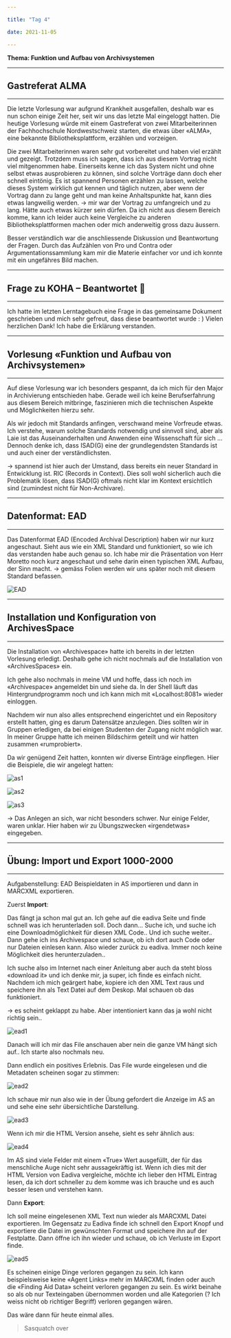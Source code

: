 ```yaml
---

title: "Tag 4"

date: 2021-11-05

---
```



**Thema: Funktion und Aufbau von Archivsystemen**


---
## Gastreferat ALMA
---

Die letzte Vorlesung war aufgrund Krankheit ausgefallen, deshalb war es nun schon einige Zeit her, seit wir uns das letzte Mal eingeloggt hatten. Die heutige Vorlesung würde mit einem Gastreferat von zwei Mitarbeiterinnen der Fachhochschule Nordwestschweiz starten, die etwas über «ALMA», eine bekannte Bibliotheksplattform, erzählen und vorzeigen. 

Die zwei Mitarbeiterinnen waren sehr gut vorbereitet und haben viel erzählt und gezeigt. Trotzdem muss ich sagen, dass ich aus diesem Vortrag nicht viel mitgenommen habe. Einerseits kenne ich das System nicht und ohne selbst etwas ausprobieren zu können, sind solche Vorträge dann doch eher schnell eintönig. Es ist spannend Personen erzählen zu lassen, welche dieses System wirklich gut kennen und täglich nutzen, aber wenn der Vortrag dann zu lange geht und man keine Anhaltspunkte hat, kann dies etwas langweilig werden.
-> mir war der Vortrag zu umfangreich und zu lang. Hätte auch etwas kürzer sein dürfen. Da ich nicht aus diesem Bereich komme, kann ich leider auch keine Vergleiche zu anderen Bibliotheksplattformen machen oder mich anderweitig gross dazu äussern.

Besser verständlich war die anschliessende Diskussion und Beantwortung der Fragen. Durch das Aufzählen von Pro und Contra oder Argumentationssammlung kam mir die Materie einfacher vor und ich konnte mit ein ungefähres Bild machen.


---
## Frage zu KOHA – Beantwortet :seedling:
---

Ich hatte im letzten Lerntagebuch eine Frage in das gemeinsame Dokument geschrieben und mich sehr gefreut, dass diese beantwortet wurde : )
Vielen herzlichen Dank! Ich habe die Erklärung verstanden.


---
## Vorlesung «Funktion und Aufbau von Archivsystemen»
---

Auf diese Vorlesung war ich besonders gespannt, da ich mich für den Major in Archivierung entschieden habe. Gerade weil ich keine Berufserfahrung aus diesem Bereich mitbringe, faszinieren mich die technischen Aspekte und Möglichkeiten hierzu sehr.

Als wir jedoch mit Standards anfingen, verschwand meine Vorfreude etwas. Ich verstehe, warum solche Standards notwendig und sinnvoll sind, aber als Laie ist das Auseinanderhalten und Anwenden eine Wissenschaft für sich … 
Dennoch denke ich, dass ISAD(G) eine der grundlegendsten Standards ist und auch einer der verständlichsten. 

-> spannend ist hier auch der Umstand, dass bereits ein neuer Standard in Entwicklung ist. RIC (Records in Context). Dies soll wohl sicherlich auch die Problematik lösen, dass ISAD(G) oftmals nicht klar im Kontext ersichtlich sind (zumindest nicht für Non-Archivare).


---
## Datenformat: EAD
---

Das Datenformat EAD (Encoded Archival Description) haben wir nur kurz angeschaut. Sieht aus wie ein XML Standard und funktioniert, so wie ich das verstanden habe auch genau so.
Ich habe mir die Präsentation von Herr Moretto noch kurz angeschaut und sehe darin einen typischen XML Aufbau, der Sinn macht.
-> gemäss Folien werden wir uns später noch mit diesem Standard befassen.

 ![EAD](https://user-images.githubusercontent.com/90785896/141649231-515c68eb-6228-4fa9-b5b9-d658bc120f18.png)


---
## Installation und Konfiguration von ArchivesSpace
---

Die Installation von «Archivespace» hatte ich bereits in der letzten Vorlesung erledigt. Deshalb gehe ich nicht nochmals auf die Installation von «ArchivesSpaces» ein. 

Ich gehe also nochmals in meine VM und hoffe, dass ich noch im «Archivespace» angemeldet bin und siehe da. In der Shell läuft das Hintergrundprogramm noch und ich kann mich mit «Localhost:8081» wieder einloggen.

Nachdem wir nun also alles entsprechend eingerichtet und ein Repository erstellt hatten, ging es darum Datensätze anzulegen. Dies sollten wir in Gruppen erledigen, da bei einigen Studenten der Zugang nicht möglich war. In meiner Gruppe hatte ich meinen Bildschirm geteilt und wir hatten zusammen «rumprobiert». 


Da wir genügend Zeit hatten, konnten wir diverse Einträge einpflegen. Hier die Beispiele, die wir angelegt hatten:

![as1](https://user-images.githubusercontent.com/90785896/141649271-806b4527-0921-4792-a3c0-c3618eb855d1.png)

![as2](https://user-images.githubusercontent.com/90785896/141649273-a98add84-69b8-4c74-8bd4-cd9fb1320431.png)

 ![as3](https://user-images.githubusercontent.com/90785896/141649281-4d9b228d-f02d-4656-9c32-c36a83b74f8a.png)

-> Das Anlegen an sich, war nicht besonders schwer. Nur einige Felder, waren unklar. Hier haben wir zu Übungszwecken «irgendetwas» eingegeben.


---
## Übung: Import und Export 1000-2000
---

Aufgabenstellung: EAD Beispieldaten in AS importieren und dann in MARCXML exportieren.


Zuerst **Import**:

Das fängt ja schon mal gut an. Ich gehe auf die eadiva Seite und finde schnell was ich herunterladen soll. Doch dann… Suche ich, und suche ich eine Downloadmöglichkeit für diesen XML Code.. Und ich suche weiter.. Dann gehe ich ins Archivespace und schaue, ob ich dort auch Code oder nur Dateien einlesen kann. Also wieder zurück zu eadiva. Immer noch keine Möglichkeit dies herunterzuladen.. 

Ich suche also im Internet nach einer Anleitung aber auch da steht bloss «download it» und ich denke mir, ja super, ich finde es einfach nicht.
Nachdem ich mich geärgert habe, kopiere ich den XML Text raus und speichere ihn als Text Datei auf dem Deskop. Mal schauen ob das funktioniert.

-> es scheint geklappt zu habe. Aber intentioniert kann das ja wohl nicht richtig sein..

![ead1](https://user-images.githubusercontent.com/90785896/141649308-a0659873-7134-4767-ac0e-6886d5028327.png)

Danach will ich mir das File anschauen aber nein die ganze VM hängt sich auf.. Ich starte also nochmals neu.

Dann endlich ein positives Erlebnis. Das File wurde eingelesen und die Metadaten scheinen sogar zu stimmen:

![ead2](https://user-images.githubusercontent.com/90785896/141649323-f739acf6-1952-4907-8797-5b1c822eab10.png)



Ich schaue mir nun also wie in der Übung gefordert die Anzeige im AS an und sehe eine sehr übersichtliche Darstellung.

 ![ead3](https://user-images.githubusercontent.com/90785896/141649338-349b0aab-fae4-4013-a822-edec339f3cdf.png)


Wenn ich mir die HTML Version ansehe, sieht es sehr ähnlich aus:

![ead4](https://user-images.githubusercontent.com/90785896/141649342-941a90f6-fa1a-4f51-9653-ad29f0eb763c.png)

Im AS sind viele Felder mit einem «True» Wert ausgefüllt, der für das menschliche Auge nicht sehr aussagekräftig ist. Wenn ich dies mit der HTML Version von Eadiva vergleiche, möchte ich lieber den HTML Eintrag lesen, da ich dort schneller zu dem komme was ich brauche und es auch besser lesen und verstehen kann.


Dann **Export**:

Ich soll meine eingelesenen XML Text nun wieder als MARCXML Datei exportieren. Im Gegensatz zu Eadiva finde ich schnell den Export Knopf und exportiere die Datei im gewünschten Format und speichere ihn auf der Festplatte.
Dann öffne ich ihn wieder und schaue, ob ich Verluste im Export finde.

 ![ead5](https://user-images.githubusercontent.com/90785896/141649354-07f15747-704a-40ba-adf5-b630c0492cc5.png)

Es scheinen einige Dinge verloren gegangen zu sein. Ich kann beispielsweise keine «Agent Links» mehr im MARCXML finden oder auch die «Finding Aid Data» scheint verloren gegangen zu sein. Es wirkt beinahe so als ob nur Texteingaben übernommen worden und alle Kategorien (? Ich weiss nicht ob richtiger Begriff) verloren gegangen wären. 

Das wäre dann für heute einmal alles.


>Sasquatch over

